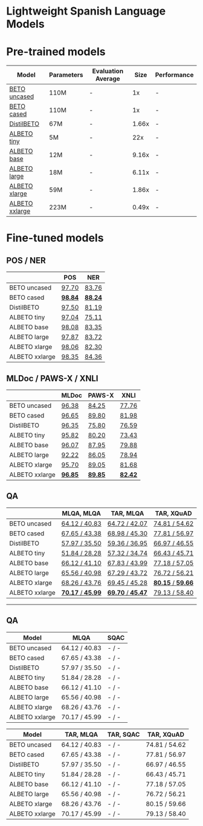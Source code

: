 # Lightweight Spanish Language Models

# Pre-trained models

| Model          | Parameters | Evaluation Average | Size  | Performance |
|----------------|------------|--------------------|-------|-------------|
| [BETO uncased](https://huggingface.co/dccuchile/bert-base-spanish-wwm-uncased)   | 110M       | -                  | 1x    | -           |
| [BETO cased](https://huggingface.co/dccuchile/bert-base-spanish-wwm-cased)     | 110M       | -                  | 1x    | -           |
| [DistilBETO](https://huggingface.co/CenIA/distillbert-base-spanish-uncased)     | 67M        | -                  | 1.66x | -           |
| [ALBETO tiny](https://huggingface.co/CenIA/albert_tiny_spanish)    | 5M         | -                  | 22x   | -           |
| [ALBETO base](https://huggingface.co/CenIA/albert_base_spanish)    | 12M        | -                  | 9.16x | -           |
| [ALBETO large](https://huggingface.co/CenIA/albert_large_spanish)   | 18M        | -                  | 6.11x | -           |
| [ALBETO xlarge](https://huggingface.co/CenIA/albert_xlarge_spanish)  | 59M        | -                  | 1.86x | -           |
| [ALBETO xxlarge](https://huggingface.co/CenIA/albert_xxlarge_spanish) | 223M       | -                  | 0.49x | -           |

# Fine-tuned models

## POS / NER

|                | POS       | NER       |
|----------------|-----------|-----------|
| BETO uncased   | [97.70](https://huggingface.co/CenIA/bert-base-spanish-wwm-uncased-finetuned-pos)     | [83.76](https://huggingface.co/CenIA/bert-base-spanish-wwm-uncased-finetuned-ner)     |
| BETO cased     | [**98.84**](https://huggingface.co/CenIA/bert-base-spanish-wwm-cased-finetuned-pos) | [**88.24**](https://huggingface.co/CenIA/bert-base-spanish-wwm-cased-finetuned-ner) |
| DistilBETO     | [97.50](https://huggingface.co/CenIA/distillbert-base-spanish-uncased-finetuned-pos)     | [81.19](https://huggingface.co/CenIA/distillbert-base-spanish-uncased-finetuned-ner)     |
| ALBETO tiny    | [97.04](https://huggingface.co/CenIA/albert-tiny-spanish-finetuned-pos)     | [75.11](https://huggingface.co/CenIA/albert-tiny-spanish-finetuned-ner)     |
| ALBETO base    | [98.08](https://huggingface.co/CenIA/albert-base-spanish-finetuned-pos)     | [83.35](https://huggingface.co/CenIA/albert-base-spanish-finetuned-ner)     |
| ALBETO large   | [97.87](https://huggingface.co/CenIA/albert-large-spanish-finetuned-pos)     | [83.72](https://huggingface.co/CenIA/albert-large-spanish-finetuned-ner)     |
| ALBETO xlarge  | [98.06](https://huggingface.co/CenIA/albert-xlarge-spanish-finetuned-pos)     | [82.30](https://huggingface.co/CenIA/albert-xlarge-spanish-finetuned-ner)     |
| ALBETO xxlarge | [98.35](https://huggingface.co/CenIA/albert-xxlarge-spanish-finetuned-pos)     | [84.36](https://huggingface.co/CenIA/albert-xxlarge-spanish-finetuned-ner)     |


## MLDoc / PAWS-X / XNLI

|                | MLDoc     | PAWS-X    | XNLI      |
|----------------|-----------|-----------|-----------|
| BETO uncased   | [96.38](https://huggingface.co/CenIA/bert-base-spanish-wwm-uncased-finetuned-mldoc)     | [84.25](https://huggingface.co/CenIA/bert-base-spanish-wwm-uncased-finetuned-pawsx)     | [77.76](https://huggingface.co/CenIA/bert-base-spanish-wwm-uncased-finetuned-xnli)     |
| BETO cased     | [96.65](https://huggingface.co/CenIA/bert-base-spanish-wwm-cased-finetuned-mldoc)     | [89.80](https://huggingface.co/CenIA/bert-base-spanish-wwm-cased-finetuned-pawsx)     | [81.98](https://huggingface.co/CenIA/bert-base-spanish-wwm-cased-finetuned-xnli)     |
| DistilBETO     | [96.35](https://huggingface.co/CenIA/distillbert-base-spanish-uncased-finetuned-mldoc)     | [75.80](https://huggingface.co/CenIA/distillbert-base-spanish-uncased-finetuned-pawsx)     | [76.59](https://huggingface.co/CenIA/distillbert-base-spanish-uncased-finetuned-xnli)     |
| ALBETO tiny    | [95.82](https://huggingface.co/CenIA/albert-tiny-spanish-finetuned-mldoc)     | [80.20](https://huggingface.co/CenIA/albert-tiny-spanish-finetuned-pawsx)     | [73.43](https://huggingface.co/CenIA/albert-tiny-spanish-finetuned-xnli)     |
| ALBETO base    | [96.07](https://huggingface.co/CenIA/albert-base-spanish-finetuned-mldoc)     | [87.95](https://huggingface.co/CenIA/albert-base-spanish-finetuned-pawsx)     | [79.88](https://huggingface.co/CenIA/albert-base-spanish-finetuned-xnli)     |
| ALBETO large   | [92.22](https://huggingface.co/CenIA/albert-large-spanish-finetuned-mldoc)     | [86.05](https://huggingface.co/CenIA/albert-large-spanish-finetuned-pawsx)     | [78.94](https://huggingface.co/CenIA/albert-large-spanish-finetuned-xnli)     |
| ALBETO xlarge  | [95.70](https://huggingface.co/CenIA/albert-xlarge-spanish-finetuned-mldoc)     | [89.05](https://huggingface.co/CenIA/albert-xlarge-spanish-finetuned-pawsx)     | [81.68](https://huggingface.co/CenIA/albert-xlarge-spanish-finetuned-xnli)     |
| ALBETO xxlarge | [**96.85**](https://huggingface.co/CenIA/albert-xxlarge-spanish-finetuned-mldoc) | [**89.85**](https://huggingface.co/CenIA/albert-xxlarge-spanish-finetuned-pawsx) | [**82.42**](https://huggingface.co/CenIA/albert-xxlarge-spanish-finetuned-xnli) |

## QA

|                | MLQA, MLQA | TAR, MLQA | TAR, XQuAD |
|----------------|------------|------------|-----------|
| BETO uncased   | [64.12 / 40.83](https://huggingface.co/CenIA/bert-base-spanish-wwm-uncased-finetuned-qa-mlqa)      | [64.72 / 42.07](https://huggingface.co/CenIA/bert-base-spanish-wwm-uncased-finetuned-qa-tar)      | [74.81 / 54.62](https://huggingface.co/CenIA/bert-base-spanish-wwm-uncased-finetuned-qa-tar)     |
| BETO cased     | [67.65 / 43.38](https://huggingface.co/CenIA/bert-base-spanish-wwm-cased-finetuned-qa-mlqa)      | [68.98 / 45.30](https://huggingface.co/CenIA/bert-base-spanish-wwm-cased-finetuned-qa-tar)      | [77.81 / 56.97](https://huggingface.co/CenIA/bert-base-spanish-wwm-cased-finetuned-qa-tar)     |
| DistilBETO     | [57.97 / 35.50](https://huggingface.co/CenIA/distillbert-base-spanish-uncased-finetuned-qa-mlqa)      | [59.36 / 36.95](https://huggingface.co/CenIA/distillbert-base-spanish-uncased-finetuned-qa-tar)      | [66.97 / 46.55](https://huggingface.co/CenIA/distillbert-base-spanish-uncased-finetuned-qa-tar)     |
| ALBETO tiny    | [51.84 / 28.28](https://huggingface.co/CenIA/albert-tiny-spanish-finetuned-qa-mlqa)      | [57.32 / 34.74](https://huggingface.co/CenIA/albert-tiny-spanish-finetuned-qa-tar)      | [66.43 / 45.71](https://huggingface.co/CenIA/albert-tiny-spanish-finetuned-qa-tar)     |
| ALBETO base    | [66.12 / 41.10](https://huggingface.co/CenIA/albert-base-spanish-finetuned-qa-mlqa)      | [67.83 / 43.99](https://huggingface.co/CenIA/albert-base-spanish-finetuned-qa-tar)      | [77.18 / 57.05](https://huggingface.co/CenIA/albert-base-spanish-finetuned-qa-tar)     |
| ALBETO large   | [65.56 / 40.98](https://huggingface.co/CenIA/albert-large-spanish-finetuned-qa-mlqa)      | [67.29 / 43.72](https://huggingface.co/CenIA/albert-large-spanish-finetuned-qa-tar)      | [76.72 / 56.21](https://huggingface.co/CenIA/albert-large-spanish-finetuned-qa-tar)     |
| ALBETO xlarge  | [68.26 / 43.76](https://huggingface.co/CenIA/albert-xlarge-spanish-finetuned-qa-mlqa)      | [69.45 / 45.28](https://huggingface.co/CenIA/albert-xlarge-spanish-finetuned-qa-tar)      | [**80.15** / **59.66**](https://huggingface.co/CenIA/albert-xlarge-spanish-finetuned-qa-tar)     |
| ALBETO xxlarge | [**70.17** / **45.99**](https://huggingface.co/CenIA/albert-xxlarge-spanish-finetuned-qa-mlqa)      | [**69.70** / **45.47**](https://huggingface.co/CenIA/albert-xxlarge-spanish-finetuned-qa-tar)      | [79.13 / 58.40](https://huggingface.co/CenIA/albert-xxlarge-spanish-finetuned-qa-tar)     |

---

## QA

| Model          | MLQA          | SQAC  |
|----------------|---------------|-------|
| BETO uncased   | 64.12 / 40.83 | - / - |
| BETO cased     | 67.65 / 43.38 | - / - |
| DistilBETO     | 57.97 / 35.50 | - / - |
| ALBETO tiny    | 51.84 / 28.28 | - / - |
| ALBETO base    | 66.12 / 41.10 | - / - |
| ALBETO large   | 65.56 / 40.98 | - / - |
| ALBETO xlarge  | 68.26 / 43.76 | - / - |
| ALBETO xxlarge | 70.17 / 45.99 | - / - |


| Model          | TAR, MLQA     | TAR, SQAC | TAR, XQuAD    |
|----------------|---------------|-----------|---------------|
| BETO uncased   | 64.12 / 40.83 | - / -     | 74.81 / 54.62 |
| BETO cased     | 67.65 / 43.38 | - / -     | 77.81 / 56.97 |
| DistilBETO     | 57.97 / 35.50 | - / -     | 66.97 / 46.55 |
| ALBETO tiny    | 51.84 / 28.28 | - / -     | 66.43 / 45.71 |
| ALBETO base    | 66.12 / 41.10 | - / -     | 77.18 / 57.05 |
| ALBETO large   | 65.56 / 40.98 | - / -     | 76.72 / 56.21 |
| ALBETO xlarge  | 68.26 / 43.76 | - / -     | 80.15 / 59.66 |
| ALBETO xxlarge | 70.17 / 45.99 | - / -     | 79.13 / 58.40 |


